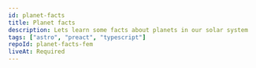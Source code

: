 ```yaml
---
id: planet-facts
title: Planet facts
description: Lets learn some facts about planets in our solar system
tags: ["astro", "preact", "typescript"]
repoId: planet-facts-fem
liveAt: Required
---
```

